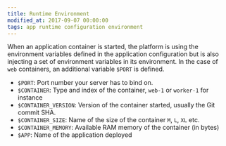 ```yaml
---
title: Runtime Environment
modified_at: 2017-09-07 00:00:00
tags: app runtime configuration environment
---
```


When an application container is started, the platform is using the environment
variables defined in the application configuration but is also injecting a set of
environment variables in its environment. In the case of `web` containers, an
additional variable `$PORT` is defined.

* `$PORT`: Port number your server has to bind on.
* `$CONTAINER`: Type and index of the container, `web-1` or `worker-1` for instance
* `$CONTAINER_VERSION`: Version of the container started, usually the Git commit SHA.
* `$CONTAINER_SIZE`: Name of the size of the container `M`, `L`, `XL` etc.
* `$CONTAINER_MEMORY`: Available RAM memory of the container (in bytes)
* `$APP`: Name of the application deployed
